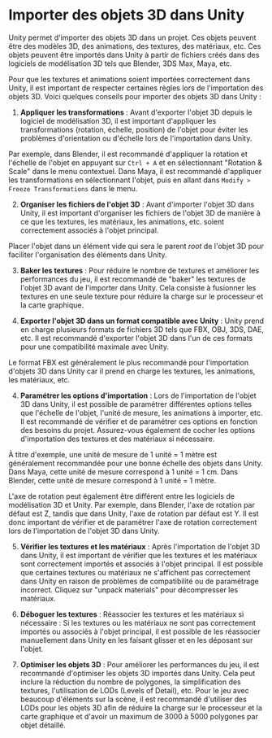 # Importer des objets 3D dans Unity

Unity permet d'importer des objets 3D dans un projet. Ces objets peuvent être des modèles 3D, des animations, des textures, des matériaux, etc. Ces objets peuvent être importés dans Unity à partir de fichiers créés dans des logiciels de modélisation 3D tels que Blender, 3DS Max, Maya, etc.

Pour que les textures et animations soient importées correctement dans Unity, il est important de respecter certaines règles lors de l'importation des objets 3D. Voici quelques conseils pour importer des objets 3D dans Unity :

1. **Appliquer les transformations** : Avant d'exporter l'objet 3D depuis le logiciel de modélisation 3D, il est important d'appliquer les transformations (rotation, échelle, position) de l'objet pour éviter les problèmes d'orientation ou d'échelle lors de l'importation dans Unity.

Par exemple, dans Blender, il est recommandé d'appliquer la rotation et l'échelle de l'objet en appuyant sur `Ctrl + A` et en sélectionnant "Rotation & Scale" dans le menu contextuel. Dans Maya, il est recommandé d'appliquer les transformations en sélectionnant l'objet, puis en allant dans `Modify > Freeze Transformations` dans le menu.

2. **Organiser les fichiers de l'objet 3D** : Avant d'importer l'objet 3D dans Unity, il est important d'organiser les fichiers de l'objet 3D de manière à ce que les textures, les matériaux, les animations, etc. soient correctement associés à l'objet principal.

Placer l'objet dans un élément vide qui sera le parent _root_ de l'objet 3D pour faciliter l'organisation des éléments dans Unity.

3. **Baker les textures** : Pour réduire le nombre de textures et améliorer les performances du jeu, il est recommandé de "baker" les textures de l'objet 3D avant de l'importer dans Unity. Cela consiste à fusionner les textures en une seule texture pour réduire la charge sur le processeur et la carte graphique.

4. **Exporter l'objet 3D dans un format compatible avec Unity** : Unity prend en charge plusieurs formats de fichiers 3D tels que FBX, OBJ, 3DS, DAE, etc. Il est recommandé d'exporter l'objet 3D dans l'un de ces formats pour une compatibilité maximale avec Unity.

Le format FBX est généralement le plus recommandé pour l'importation d'objets 3D dans Unity car il prend en charge les textures, les animations, les matériaux, etc.

4. **Paramétrer les options d'importation** : Lors de l'importation de l'objet 3D dans Unity, il est possible de paramétrer différentes options telles que l'échelle de l'objet, l'unité de mesure, les animations à importer, etc. Il est recommandé de vérifier et de paramétrer ces options en fonction des besoins du projet. Assurez-vous également de cocher les options d'importation des textures et des matériaux si nécessaire.

À titre d'exemple, une unité de mesure de 1 unité = 1 mètre est généralement recommandée pour une bonne échelle des objets dans Unity. Dans Maya, cette unité de mesure correspond à 1 unité = 1 cm. Dans Blender, cette unité de mesure correspond à 1 unité = 1 mètre.

L'axe de rotation peut également être différent entre les logiciels de modélisation 3D et Unity. Par exemple, dans Blender, l'axe de rotation par défaut est Z, tandis que dans Unity, l'axe de rotation par défaut est Y. Il est donc important de vérifier et de paramétrer l'axe de rotation correctement lors de l'importation de l'objet 3D dans Unity.

5. **Vérifier les textures et les matériaux** : Après l'importation de l'objet 3D dans Unity, il est important de vérifier que les textures et les matériaux sont correctement importés et associés à l'objet principal. Il est possible que certaines textures ou matériaux ne s'affichent pas correctement dans Unity en raison de problèmes de compatibilité ou de paramétrage incorrect. Cliquez sur "unpack materials" pour décompresser les matériaux.

6. **Déboguer les textures** : Réassocier les textures et les matériaux si nécessaire : Si les textures ou les matériaux ne sont pas correctement importés ou associés à l'objet principal, il est possible de les réassocier manuellement dans Unity en les faisant glisser et en les déposant sur l'objet.

7. **Optimiser les objets 3D** : Pour améliorer les performances du jeu, il est recommandé d'optimiser les objets 3D importés dans Unity. Cela peut inclure la réduction du nombre de polygones, la simplification des textures, l'utilisation de LODs (Levels of Detail), etc. Pour le jeu avec beaucoup d'éléments sur la scène, il est recommandé d'utiliser des LODs pour les objets 3D afin de réduire la charge sur le processeur et la carte graphique et d'avoir un maximum de 3000 à 5000 polygones par objet détaillé.

